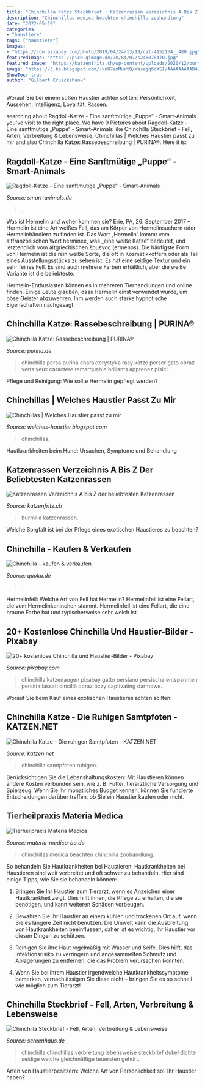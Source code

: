 ```yaml
---
title: "Chinchilla Katze Steckbrief : Katzenrassen Verzeichnis A Bis Z Der Beliebtesten Katzenrassen"
description: "Chinchillas medica beachten chinchilla zoohandlung"
date: "2022-05-19"
categories:
- "haustiere"
tags: ["haustiere"]
images:
- "https://cdn.pixabay.com/photo/2019/04/24/13/19/cat-4152134__480.jpg"
featuredImage: "https://pic0.qimage.de/70/84/07/s248078470.jpg"
featured_image: "https://katzenfritz.ch/wp-content/uploads/2020/12/burmilla-katze.jpg"
image: "https://3.bp.blogspot.com/-knH7emMuWtQ/Wasejq6oXSI/AAAAAAAAAB4/LKbpkfj-hVI3R_6N21JthpfdvVCsnTdkACLcBGAs/s1600/chinchilla.jpg"
ShowToc: true
author: "Gilbert Cruickshank"
---
```



Worauf Sie bei einem süßen Haustier achten sollten: Persönlichkeit, Aussehen, Intelligenz, Loyalität, Rassen.

	

		
searching about Ragdoll-Katze - Eine sanftmütige „Puppe“ - Smart-Animals you've visit to the right place. We have 9 Pictures about Ragdoll-Katze - Eine sanftmütige „Puppe“ - Smart-Animals like Chinchilla Steckbrief - Fell, Arten, Verbreitung &amp; Lebensweise, Chinchillas | Welches Haustier passt zu mir and also Chinchilla Katze: Rassebeschreibung | PURINA®. Here it is:
		
    
## Ragdoll-Katze - Eine Sanftmütige „Puppe“ - Smart-Animals

<img loading=lazy src="https://www.smart-animals.de/wp-content/uploads/2017/01/ragdoll-katze.jpg" onerror="this.onerror=null;this.src='https://tse1.mm.bing.net/th?id=OIP.qFO6wP-cev45OotsxpaBnQHaEc&amp;pid=15.1';" alt="Ragdoll-Katze - Eine sanftmütige „Puppe“ - Smart-Animals">

_Source: smart-animals.de_

>. 

	

Was ist Hermelin und woher kommen sie?
Erie, PA, 26. September 2017 – Hermelin ist eine Art weißes Fell, das am Körper von Hermelinsuchern oder Hermelinhändlern zu finden ist. Das Wort „Hermelin“ kommt vom altfranzösischen Wort herminee, was „eine weiße Katze“ bedeutet, und letztendlich vom altgriechischen ἔρμενος (ermenos).
Die häufigste Form von Hermelin ist die rein weiße Sorte, die oft in Kosmetikkoffern oder als Teil eines Ausstellungsstücks zu sehen ist. Es hat eine seidige Textur und ein sehr feines Fell. Es sind auch mehrere Farben erhältlich, aber die weiße Variante ist die beliebteste.

Hermelin-Enthusiasten können es in mehreren Tierhandlungen und online finden. Einige Leute glauben, dass Hermelin einst verwendet wurde, um böse Geister abzuwehren. Ihm werden auch starke hypnotische Eigenschaften nachgesagt.

    
## Chinchilla Katze: Rassebeschreibung | PURINA®

<img loading=lazy src="https://www.purina.de/sites/default/files/breed_library/cat_chinchilla.jpg" onerror="this.onerror=null;this.src='https://tse4.mm.bing.net/th?id=OIP.LaBv6eOC_0VvnToEG36o4gHaHA&amp;pid=15.1';" alt="Chinchilla Katze: Rassebeschreibung | PURINA®">

_Source: purina.de_

>chinchilla persa purina charakterystyka rasy katze perser gato obraz verts yeux caractere remarquable brillants apprenez pisici. 

	

Pflege und Reinigung: Wie sollte Hermelin gepflegt werden?

    
## Chinchillas | Welches Haustier Passt Zu Mir

<img loading=lazy src="https://3.bp.blogspot.com/-knH7emMuWtQ/Wasejq6oXSI/AAAAAAAAAB4/LKbpkfj-hVI3R_6N21JthpfdvVCsnTdkACLcBGAs/s1600/chinchilla.jpg" onerror="this.onerror=null;this.src='https://tse2.mm.bing.net/th?id=OIP.5TESMcv1H84un1jgQMSrzQHaEf&amp;pid=15.1';" alt="Chinchillas | Welches Haustier passt zu mir">

_Source: welches-haustier.blogspot.com_

>chinchillas. 

	

Hautkrankheiten beim Hund: Ursachen, Symptome und Behandlung

    
## Katzenrassen Verzeichnis A Bis Z Der Beliebtesten Katzenrassen

<img loading=lazy src="https://katzenfritz.ch/wp-content/uploads/2020/12/burmilla-katze.jpg" onerror="this.onerror=null;this.src='https://tse1.mm.bing.net/th?id=OIP.yxBwL67h_X0dCqhTbweX9wHaE8&amp;pid=15.1';" alt="Katzenrassen Verzeichnis A bis Z der beliebtesten Katzenrassen">

_Source: katzenfritz.ch_

>burmilla katzenrassen. 

	

Welche Sorgfalt ist bei der Pflege eines exotischen Haustieres zu beachten?

    
## Chinchilla - Kaufen &amp; Verkaufen

<img loading=lazy src="https://pic0.qimage.de/70/84/07/s248078470.jpg" onerror="this.onerror=null;this.src='https://tse2.mm.bing.net/th?id=OIP.M3gCQlJ78izdZWgxzvNTwgAAAA&amp;pid=15.1';" alt="Chinchilla - kaufen &amp; verkaufen">

_Source: quoka.de_

>. 

	

Hermelinfell: Welche Art von Fell hat Hermelin?
Hermelinfell ist eine Fellart, die vom Hermelinkaninchen stammt. Hermelinfell ist eine Fellart, die eine braune Farbe hat und typischerweise sehr weich ist.

    
## 20+ Kostenlose Chinchilla Und Haustier-Bilder - Pixabay

<img loading=lazy src="https://cdn.pixabay.com/photo/2019/04/24/13/19/cat-4152134__480.jpg" onerror="this.onerror=null;this.src='https://tse1.mm.bing.net/th?id=OIP.pUEKcN8UappPfM2LOn4XswHaE8&amp;pid=15.1';" alt="20+ kostenlose Chinchilla und Haustier-Bilder - Pixabay">

_Source: pixabay.com_

>chinchilla katzenaugen pixabay gatto persiano persische entspannten perski rilassati cincillà obraz oczy captivating darmowe. 

	

Worauf Sie beim Kauf eines exotischen Haustieres achten sollten:

    
## Chinchilla Katze - Die Ruhigen Samtpfoten - KATZEN.NET

<img loading=lazy src="https://www.katzen.net/wp-content/uploads/chinchilla-katze.jpg" onerror="this.onerror=null;this.src='https://tse3.mm.bing.net/th?id=OIP.96hzlanUQ06vFxOnupD-iAHaFt&amp;pid=15.1';" alt="Chinchilla Katze - Die ruhigen Samtpfoten - KATZEN.NET">

_Source: katzen.net_

>chinchilla samtpfoten ruhigen. 

	

Berücksichtigen Sie die Lebenshaltungskosten: Mit Haustieren können andere Kosten verbunden sein, wie z. B. Futter, tierärztliche Versorgung und Spielzeug. Wenn Sie Ihr monatliches Budget kennen, können Sie fundierte Entscheidungen darüber treffen, ob Sie ein Haustier kaufen oder nicht.

    
## Tierheilpraxis Materia Medica

<img loading=lazy src="http://www.materia-medica-bo.de/Meine_Bilder_und_Dateien/Chinchilla J. Junge_pixelio.de.jpg?13501161351" onerror="this.onerror=null;this.src='https://tse4.mm.bing.net/th?id=OIP.OfAdfgn3iQK1caEgRVVwGwHaI4&amp;pid=15.1';" alt="Tierheilpraxis Materia Medica">

_Source: materia-medica-bo.de_

>chinchillas medica beachten chinchilla zoohandlung. 

	

So behandeln Sie Hautkrankheiten bei Haustieren:
Hautkrankheiten bei Haustieren sind weit verbreitet und oft schwer zu behandeln. Hier sind einige Tipps, wie Sie sie behandeln können:
1. Bringen Sie Ihr Haustier zum Tierarzt, wenn es Anzeichen einer Hautkrankheit zeigt. Dies hilft ihnen, die Pflege zu erhalten, die sie benötigen, und kann weiteren Schäden vorbeugen.

2. Bewahren Sie Ihr Haustier an einem kühlen und trockenen Ort auf, wenn Sie es längere Zeit nicht benutzen. Die Umwelt kann die Ausbreitung von Hautkrankheiten beeinflussen, daher ist es wichtig, Ihr Haustier vor diesen Dingen zu schützen.

3. Reinigen Sie ihre Haut regelmäßig mit Wasser und Seife. Dies hilft, das Infektionsrisiko zu verringern und angesammelten Schmutz und Ablagerungen zu entfernen, die das Problem verursachen könnten.

4. Wenn Sie bei Ihrem Haustier irgendwelche Hautkrankheitssymptome bemerken, vernachlässigen Sie diese nicht – bringen Sie es so schnell wie möglich zum Tierarzt!

    
## Chinchilla Steckbrief - Fell, Arten, Verbreitung &amp; Lebensweise

<img loading=lazy src="https://www.screenhaus.de/wp-content/uploads/2020/01/Chinchilla-1024x723.jpg" onerror="this.onerror=null;this.src='https://tse1.mm.bing.net/th?id=OIP.XORq_kaszPTCAXXe9a96fgHaFO&amp;pid=15.1';" alt="Chinchilla Steckbrief - Fell, Arten, Verbreitung &amp; Lebensweise">

_Source: screenhaus.de_

>chinchilla chinchillas verbreitung lebensweise steckbrief dukel dichte seidige weiche gleichmäßige teuersten gehört. 

	

Arten von Haustierbesitzern: Welche Art von Persönlichkeit soll Ihr Haustier haben?


